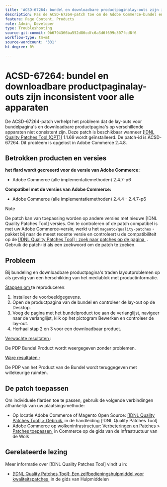 ```yaml
---
title: 'ACSD-67264: bundel en downloadbare productpaginalay-outs zijn inconsistent voor alle apparaten'
description: Pas de ACSD-67264-patch toe om de Adobe Commerce-bundel en downloadbare pagina's te repareren die tijdens layoutproblemen zijn opgetreden als gevolg van een herschikking van het mediablok met productinformatie.
feature: Page Content, Products
role: Admin, Developer
type: Troubleshooting
source-git-commit: 9b6794366ba552d86cdfc6a3d6f699c307fcd8f6
workflow-type: tm+mt
source-wordcount: '331'
ht-degree: 0%

---
```



# ACSD-67264: bundel en downloadbare productpaginalay-outs zijn inconsistent voor alle apparaten

De ACSD-67264-patch verhelpt het probleem dat de lay-outs voor bundelpagina&#39;s en downloadbare productpagina&#39;s op verschillende apparaten niet consistent zijn. Deze patch is beschikbaar wanneer [[!DNL Quality Patches Tool (QPT)]](/help/tools/quality-patches-tool/quality-patches-tool-to-self-serve-quality-patches.md) 1.1.69 wordt geïnstalleerd. De patch-id is ACSD-67264. Dit probleem is opgelost in Adobe Commerce 2.4.8.

## Betrokken producten en versies

**het flard wordt gecreeerd voor de versie van Adobe Commerce:**

* Adobe Commerce (alle implementatiemethoden) 2.4.7-p6

**Compatibel met de versies van Adobe Commerce:**

* Adobe Commerce (alle implementatiemethoden) 2.4.4 - 2.4.7-p6

>[!NOTE]
>
>De patch kan van toepassing worden op andere versies met nieuwe [!DNL Quality Patches Tool] versies. Om te controleren of de patch compatibel is met uw Adobe Commerce-versie, werkt u het `magento/quality-patches` -pakket bij naar de meest recente versie en controleert u de compatibiliteit op de [[!DNL Quality Patches Tool] : zoek naar patches op de pagina &#x200B;](https://experienceleague.adobe.com/tools/commerce-quality-patches/index.html?lang=nl-NL) . Gebruik de patch-id als een zoekwoord om de patch te zoeken.

## Probleem

Bij bundeling en downloadbare productpagina&#39;s traden layoutproblemen op als gevolg van een herschikking van het mediablok met productinformatie.

<u> Stappen om </u> te reproduceren:

1. Installeer de voorbeeldgegevens.
1. Open de productpagina van de bundel en controleer de lay-out op de Desktop.
1. Voeg de pagina met het bundelproduct toe aan de verlanglijst, navigeer naar de verlanglijst, klik op het pictogram Bewerken en controleer de lay-out.
1. Herhaal stap 2 en 3 voor een downloadbaar product.

<u> Verwachte resultaten </u>:

De PDP Bundel Product wordt weergegeven zonder problemen.

<u> Ware resultaten </u>:

De PDP van het Product van de Bundel wordt teruggegeven met willekeurige ruimten.

## De patch toepassen

Om individuele flarden toe te passen, gebruik de volgende verbindingen afhankelijk van uw plaatsingsmethode:

* Op locatie Adobe Commerce of Magento Open Source: [[!DNL Quality Patches Tool] > Gebruik &#x200B;](/help/tools/quality-patches-tool/usage.md) in de handleiding [!DNL Quality Patches Tool]
* Adobe Commerce op wolkeninfrastructuur: [&#x200B; Verbeteringen en Patches > Patches toepassen &#x200B;](https://experienceleague.adobe.com/docs/commerce-cloud-service/user-guide/develop/upgrade/apply-patches.html?lang=nl-NL) in Commerce op de gids van de Infrastructuur van de Wolk

## Gerelateerde lezing

Meer informatie over [!DNL Quality Patches Tool] vindt u in:

* [[!DNL Quality Patches Tool]: Een zelfbedieningshulpmiddel voor kwaliteitspatches &#x200B;](/help/tools/quality-patches-tool/quality-patches-tool-to-self-serve-quality-patches.md) in de gids van Hulpmiddelen
